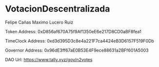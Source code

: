 # VotacionDescentralizada

Felipe Cañas
Maximo Lucero Ruiz

Token Address: 0xD856af670A75f9Af1350eE6e217D8CD0aBF8fea1

TimeClock Address: 0xd3d395D3c8e4a221F7ca4424eB3D6157F519F0Db

Governor Address: 0x96dE3ff67aE0B53E4F9ece88631a2BFf601A5003

DAO Url: https://www.tally.xyz/gov/n2votes